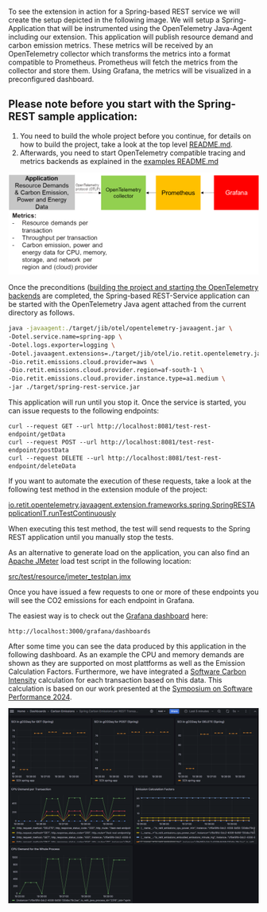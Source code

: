 To see the extension in action for a Spring-based REST service we will create the setup depicted in the following image. We will setup a Spring-Application that will be instrumented using the OpenTelemetry Java-Agent including our extension. This application will publish resource demand and carbon emission metrics. These metrics will be received by an OpenTelemetry collector which transforms the metrics into a format compatible to Prometheus. Prometheus will fetch the metrics from the collector and store them. Using Grafana, the metrics will be visualized in a preconfigured dashboard.

## Please note before you start with the Spring-REST sample application:

1. You need to build the whole project before you continue, for details on how to build the project, take a look at the top level [README.md](../../README.md#building-the-project).
2. Afterwards, you need to start OpenTelemetry compatible tracing and metrics backends as explained in the [examples README.md](../README.md#starting-opentelemetry-backends-for-the-example-applications)


![demo_architecture.png](../../img/demo_architecture.png)

Once the preconditions ([building the project and starting the OpenTelemetry backends](#please-note-before-you-start-with-the-jdk8-sample-application) are completed, the Spring-based REST-Service application can be started with the OpenTelemetry Java agent attached from the current directory as follows.
```bash
java -javaagent:./target/jib/otel/opentelemetry-javaagent.jar \
-Dotel.service.name=spring-app \
-Dotel.logs.exporter=logging \
-Dotel.javaagent.extensions=./target/jib/otel/io.retit.opentelemetry.javaagent.extension.jar \
-Dio.retit.emissions.cloud.provider=aws \
-Dio.retit.emissions.cloud.provider.region=af-south-1 \
-Dio.retit.emissions.cloud.provider.instance.type=a1.medium \
-jar ./target/spring-rest-service.jar
```

This application will run until you stop it. Once the service is started, you can issue requests to the following endpoints:

    curl --request GET --url http://localhost:8081/test-rest-endpoint/getData
    curl --request POST --url http://localhost:8081/test-rest-endpoint/postData
    curl --request DELETE --url http://localhost:8081/test-rest-endpoint/deleteData

If you want to automate the execution of these requests, take a look at the following test method in the extension module of the project:

[io.retit.opentelemetry.javaagent.extension.frameworks.spring.SpringRESTApplicationIT.runTestContinuously](../../extension/src/test/java/io/retit/opentelemetry/javaagent/extension/frameworks/spring/SpringRESTApplicationIT.java)

When executing this test method, the test will send requests to the Spring REST application until you manually stop the tests. 

As an alternative to generate load on the application, you can also find an [Apache JMeter](https://jmeter.apache.org/) load test script in the following location:

[src/test/resource/jmeter_testplan.jmx](src/test/resources/jmeter_testplan.jmx)

Once you have issued a few requests to one or more of these endpoints you will see the CO2 emissions for each endpoint in Grafana. 


The easiest way is to check out the [Grafana dashboard](http://localhost:3000/grafana/dashboards) here:

    http://localhost:3000/grafana/dashboards

After some time you can see the data produced by this application in the following dashboard. As an example the CPU and memory demands are shown as they are supported on most plattforms as well as the Emission Calculation Factors. Furthermore, we have integrated a [Software Carbon Intensity](https://sci.greensoftware.foundation/) calculation for each transaction based on this data. This calculation is based on our work presented at the [Symposium on Software Performance 2024](https://fb-swt.gi.de/fileadmin/FB/SWT/Softwaretechnik-Trends/Verzeichnis/Band_44_Heft_4/SSP24_16_camera-ready_5255.pdf).

![dashboard.png](../../img/spring_dashboard.png)